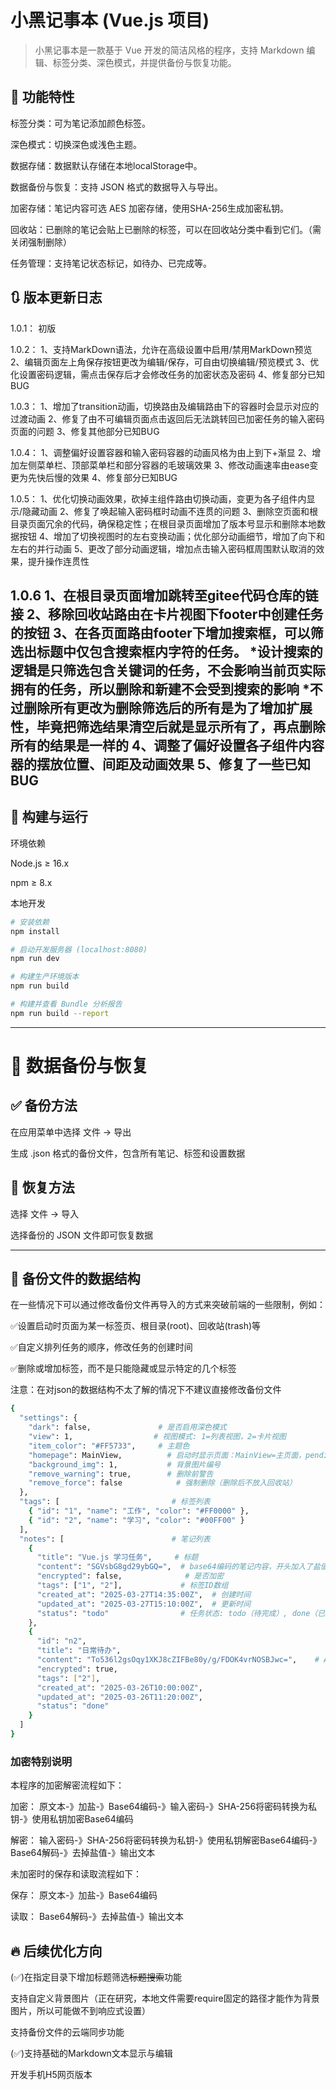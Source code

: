 # 小黑记事本 (Vue.js 项目)

> 小黑记事本是一款基于 Vue 开发的简洁风格的程序，支持 Markdown 编辑、标签分类、深色模式，并提供备份与恢复功能。


## 🚀 功能特性

标签分类：可为笔记添加颜色标签。

深色模式：切换深色或浅色主题。

数据存储：数据默认存储在本地localStorage中。

数据备份与恢复：支持 JSON 格式的数据导入与导出。

加密存储：笔记内容可选 AES 加密存储，使用SHA-256生成加密私钥。

回收站：已删除的笔记会贴上已删除的标签，可以在回收站分类中看到它们。（需关闭强制删除）

任务管理：支持笔记状态标记，如待办、已完成等。

## 🔃 版本更新日志
1.0.1：
初版

1.0.2：
1、支持MarkDown语法，允许在高级设置中启用/禁用MarkDown预览
2、编辑页面左上角保存按钮更改为编辑/保存，可自由切换编辑/预览模式
3、优化设置密码逻辑，需点击保存后才会修改任务的加密状态及密码
4、修复部分已知BUG

1.0.3：
1、增加了transition动画，切换路由及编辑路由下的容器时会显示对应的过渡动画
2、修复了由不可编辑页面点击返回后无法跳转回已加密任务的输入密码页面的问题
3、修复其他部分已知BUG

1.0.4：
1、调整偏好设置容器和输入密码容器的动画风格为由上到下+渐显
2、增加左侧菜单栏、顶部菜单栏和部分容器的毛玻璃效果
3、修改动画速率由ease变更为先快后慢的效果
4、修复部分已知BUG

1.0.5：
1、优化切换动画效果，砍掉主组件路由切换动画，变更为各子组件内显示/隐藏动画
2、修复了唤起输入密码框时动画不连贯的问题
3、删除空页面和根目录页面冗余的代码，确保稳定性；在根目录页面增加了版本号显示和删除本地数据按钮
4、增加了切换视图时的左右变换动画；优化部分动画细节，增加了向下和左右的并行动画
5、更改了部分动画逻辑，增加点击输入密码框周围默认取消的效果，提升操作连贯性

1.0.6
1、在根目录页面增加跳转至gitee代码仓库的链接
2、移除回收站路由在卡片视图下footer中创建任务的按钮
3、在各页面路由footer下增加搜索框，可以筛选出标题中仅包含搜索框内字符的任务。
*设计搜索的逻辑是只筛选包含关键词的任务，不会影响当前页实际拥有的任务，所以删除和新建不会受到搜索的影响
*不过删除所有更改为删除筛选后的所有是为了增加扩展性，毕竟把筛选结果清空后就是显示所有了，再点删除所有的结果是一样的
4、调整了偏好设置各子组件内容器的摆放位置、间距及动画效果
5、修复了一些已知BUG
---

## 🔧 构建与运行

环境依赖

Node.js ≥ 16.x

npm ≥ 8.x


本地开发
``` bash
# 安装依赖
npm install

# 启动开发服务器 (localhost:8080)
npm run dev

# 构建生产环境版本
npm run build

# 构建并查看 Bundle 分析报告
npm run build --report
```

---

# 📁 数据备份与恢复

## ✅ 备份方法

在应用菜单中选择 文件 → 导出

生成 .json 格式的备份文件，包含所有笔记、标签和设置数据


## 🔄 恢复方法

选择 文件 → 导入

选择备份的 JSON 文件即可恢复数据


---

## 📄 备份文件的数据结构

在一些情况下可以通过修改备份文件再导入的方式来突破前端的一些限制，例如：

✅设置启动时页面为某一标签页、根目录(root)、回收站(trash)等

✅自定义排列任务的顺序，修改任务的创建时间

✅删除或增加标签，而不是只能隐藏或显示特定的几个标签

注意：在对json的数据结构不太了解的情况下不建议直接修改备份文件
``` bash
{
  "settings": {
    "dark": false,               # 是否启用深色模式
    "view": 1,                  # 视图模式: 1=列表视图，2=卡片视图
    "item_color": "#FF5733",     # 主题色
    "homepage": MainView,          # 启动时显示页面：MainView=主页面，pending=待完成，completed=已完成
    "background_img": 1,           # 背景图片编号
    "remove_warning": true,        # 删除前警告
    "remove_force": false            # 强制删除（删除后不放入回收站）
  },
  "tags": [                         # 标签列表
    { "id": "1", "name": "工作", "color": "#FF0000" },
    { "id": "2", "name": "学习", "color": "#00FF00" }
  ],
  "notes": [                        # 笔记列表
    {
      "title": "Vue.js 学习任务",     # 标题
      "content": "SGVsbG8gd29ybGQ=",  # base64编码的笔记内容，开头加入了盐值："BLACKNOTE@"
      "encrypted": false,              # 是否加密
      "tags": ["1", "2"],             # 标签ID数组
      "created_at": "2025-03-27T14:35:00Z",  # 创建时间
      "updated_at": "2025-03-27T15:10:00Z",  # 更新时间
      "status": "todo"                # 任务状态: todo（待完成）, done（已完成）, remove（标记删除）
    },
    {
      "id": "n2",
      "title": "日常待办",
      "content": "To536l2gsOqy1XKJ8cZIFBe80y/g/FDOK4vrNOSBJwc=",    # AES加密的笔记内容，密码默认为空
      "encrypted": true,
      "tags": ["2"],
      "created_at": "2025-03-26T10:00:00Z",
      "updated_at": "2025-03-26T11:20:00Z",
      "status": "done"
    }
  ]
}
```
### 加密特别说明

本程序的加密解密流程如下：

加密：
原文本-》加盐-》Base64编码-》输入密码-》SHA-256将密码转换为私钥-》使用私钥加密Base64编码

解密：
输入密码-》SHA-256将密码转换为私钥-》使用私钥解密Base64编码-》Base64解码-》去掉盐值-》输出文本

未加密时的保存和读取流程如下：

保存：
原文本-》加盐-》Base64编码

读取：
Base64解码-》去掉盐值-》输出文本

## 🔥 后续优化方向
(✅)在指定目录下增加标题筛选~~标题搜索~~功能

支持自定义背景图片（正在研究，本地文件需要require固定的路径才能作为背景图片，所以可能做不到响应式设置）

支持备份文件的云端同步功能

(✅)支持基础的Markdown文本显示与编辑

开发手机H5网页版本
